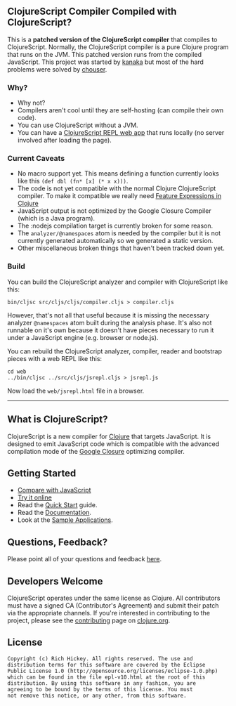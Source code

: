 ## ClojureScript Compiler Compiled with ClojureScript? ##

This is a **patched version of the ClojureScript compiler** that
compiles to ClojureScript. Normally, the ClojureScript compiler is
a pure Clojure program that runs on the JVM. This patched version runs
from the compiled JavaScript. This project was started by
[kanaka](https://github.com/kanaka) but most of the hard problems were
solved by [chouser](https://github.com/chouser).

### Why?

* Why not?
* Compilers aren't cool until they are self-hosting (can compile their
  own code).
* You can use ClojureScript without a JVM.
* You can have a [ClojureScript REPL web
  app](http://kanaka.github.com/clojurescript/web/jsrepl.html) that
  runs locally (no server involved after loading the page).

### Current Caveats

* No macro support yet. This means defining a function currently
  looks like this `(def dbl (fn* [x] (* x x)))`.
* The code is not yet compatible with the normal Clojure ClojureScript
  compiler. To make it compatible we really need [Feature Expressions in
  Clojure](http://dev.clojure.org/display/design/Feature+Expressions)
* JavaScript output is not optimized by the Google Closure Compiler
  (which is a Java program).
* The :nodejs compilation target is currently broken for some reason.
* The `analyzer/@namespaces` atom is needed by the compiler but it is
  not currently generated automatically so we generated a static
  version.
* Other miscellaneous broken things that haven't been tracked down
  yet.

### Build

You can build the ClojureScript analyzer and compiler with
ClojureScript like this:

```
bin/cljsc src/cljs/cljs/compiler.cljs > compiler.cljs
```

However, that's not all that useful because it is missing the
necessary analyzer `@namespaces` atom built during the analysis phase.
It's also not runnable on it's own because it doesn't have pieces
necessary to run it under a JavaScript engine (e.g. browser or node.js).

You can rebuild the ClojureScript analyzer, compiler, reader and
bootstrap pieces with a web REPL like this:

```
cd web
../bin/cljsc ../src/cljs/jsrepl.cljs > jsrepl.js
```

Now load the `web/jsrepl.html` file in a browser.

--------

## What is ClojureScript? ##

ClojureScript is a new compiler for [Clojure](http://clojure.org) that targets JavaScript. It is designed to emit JavaScript code which is compatible with the advanced compilation mode of the [Google Closure](http://code.google.com/closure/) optimizing compiler.

## Getting Started ##

* [Compare with JavaScript](http://himera.herokuapp.com/synonym.html)
* [Try it online](http://himera.herokuapp.com/index.html)
* Read the [Quick Start](https://github.com/clojure/clojurescript/wiki/Quick-Start) guide.
* Read the [Documentation](https://github.com/clojure/clojurescript/wiki).
* Look at the [Sample Applications](https://github.com/clojure/clojurescript/tree/master/samples).

## Questions, Feedback? ##

Please point all of your questions and feedback [here](http://groups.google.com/group/clojure).

## Developers Welcome ##

ClojureScript operates under the same license as Clojure. All contributors must have a signed CA (Contributor's Agreement) and submit their patch via the appropriate channels. If you're interested in contributing to the project, please see the [contributing](http://clojure.org/contributing) page on [clojure.org](http://clojure.org).

## License ##

    Copyright (c) Rich Hickey. All rights reserved. The use and
    distribution terms for this software are covered by the Eclipse
    Public License 1.0 (http://opensource.org/licenses/eclipse-1.0.php)
    which can be found in the file epl-v10.html at the root of this
    distribution. By using this software in any fashion, you are
    agreeing to be bound by the terms of this license. You must
    not remove this notice, or any other, from this software.
